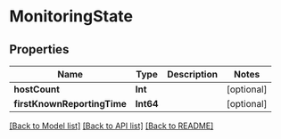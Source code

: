 # MonitoringState

## Properties
Name | Type | Description | Notes
------------ | ------------- | ------------- | -------------
**hostCount** | **Int** |  | [optional] 
**firstKnownReportingTime** | **Int64** |  | [optional] 

[[Back to Model list]](../README.md#documentation-for-models) [[Back to API list]](../README.md#documentation-for-api-endpoints) [[Back to README]](../README.md)


